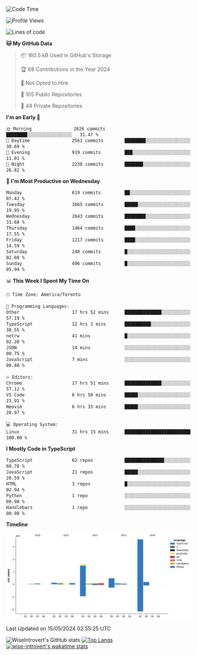 <!--START_SECTION:waka-->
![Code Time](http://img.shields.io/badge/Code%20Time-1%2C557%20hrs%2037%20mins-blue)

![Profile Views](http://img.shields.io/badge/Profile%20Views-40-blue)

![Lines of code](https://img.shields.io/badge/From%20Hello%20World%20I%27ve%20Written-6.5%20million%20lines%20of%20code-blue)

**🐱 My GitHub Data** 

> 📦 160.5 kB Used in GitHub's Storage 
 > 
> 🏆 68 Contributions in the Year 2024
 > 
> 🚫 Not Opted to Hire
 > 
> 📜 105 Public Repositories 
 > 
> 🔑 44 Private Repositories 
 > 
**I'm an Early 🐤** 

```text
🌞 Morning                2626 commits        ████████░░░░░░░░░░░░░░░░░   31.47 % 
🌆 Daytime                2561 commits        ████████░░░░░░░░░░░░░░░░░   30.69 % 
🌃 Evening                919 commits         ███░░░░░░░░░░░░░░░░░░░░░░   11.01 % 
🌙 Night                  2238 commits        ███████░░░░░░░░░░░░░░░░░░   26.82 % 
```
📅 **I'm Most Productive on Wednesday** 

```text
Monday                   619 commits         ██░░░░░░░░░░░░░░░░░░░░░░░   07.42 % 
Tuesday                  1665 commits        █████░░░░░░░░░░░░░░░░░░░░   19.95 % 
Wednesday                2643 commits        ████████░░░░░░░░░░░░░░░░░   31.68 % 
Thursday                 1464 commits        ████░░░░░░░░░░░░░░░░░░░░░   17.55 % 
Friday                   1217 commits        ████░░░░░░░░░░░░░░░░░░░░░   14.59 % 
Saturday                 240 commits         █░░░░░░░░░░░░░░░░░░░░░░░░   02.88 % 
Sunday                   496 commits         █░░░░░░░░░░░░░░░░░░░░░░░░   05.94 % 
```


📊 **This Week I Spent My Time On** 

```text
🕑︎ Time Zone: America/Toronto

💬 Programming Languages: 
Other                    17 hrs 52 mins      ██████████████░░░░░░░░░░░   57.19 % 
TypeScript               12 hrs 3 mins       ██████████░░░░░░░░░░░░░░░   38.55 % 
netrw                    41 mins             █░░░░░░░░░░░░░░░░░░░░░░░░   02.20 % 
JSON                     14 mins             ░░░░░░░░░░░░░░░░░░░░░░░░░   00.75 % 
JavaScript               7 mins              ░░░░░░░░░░░░░░░░░░░░░░░░░   00.40 % 

🔥 Editors: 
Chrome                   17 hrs 51 mins      ██████████████░░░░░░░░░░░   57.12 % 
VS Code                  6 hrs 50 mins       █████░░░░░░░░░░░░░░░░░░░░   21.91 % 
Neovim                   6 hrs 33 mins       █████░░░░░░░░░░░░░░░░░░░░   20.97 % 

💻 Operating System: 
Linux                    31 hrs 15 mins      █████████████████████████   100.00 % 
```

**I Mostly Code in TypeScript** 

```text
TypeScript               62 repos            ███████████████░░░░░░░░░░   60.78 % 
JavaScript               21 repos            █████░░░░░░░░░░░░░░░░░░░░   20.59 % 
HTML                     3 repos             █░░░░░░░░░░░░░░░░░░░░░░░░   02.94 % 
Python                   1 repo              ░░░░░░░░░░░░░░░░░░░░░░░░░   00.98 % 
Handlebars               1 repo              ░░░░░░░░░░░░░░░░░░░░░░░░░   00.98 % 
```



**Timeline**

![Lines of Code chart](https://raw.githubusercontent.com/wise-introvert/wise-introvert/master/assets/bar_graph.png)


 Last Updated on 15/05/2024 02:55:25 UTC
<!--END_SECTION:waka-->

![WiseIntrovert's GitHub stats](https://github-readme-stats.vercel.app/api?username=wise-introvert&count_private=true&show_icons=true)
[![Top Langs](https://github-readme-stats.vercel.app/api/top-langs/?username=wise-introvert&langs_count=10)](https://github.com/anuraghazra/github-readme-stats)
[![wise-introvert's wakatime stats](https://github-readme-stats.vercel.app/api/wakatime?username=wiseintrovert)](https://github.com/anuraghazra/github-readme-stats)
